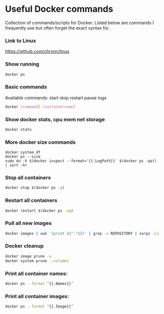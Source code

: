# Useful Docker commands
Collection of commands/scripts for Docker. Listed below are commands I frequently use but often forget the exact syntax for.

### Link to Linux
https://github.com/chrxnn/linux

### Show running
```sh
docker ps
```
### Basic commands
Available commands: start stop restart pause logs
```sh
docker [command] [containername]
```
### Show docker stats, cpu mem net storage
```sh
docker stats
```
### More docker size commands
```
docker system df
docker ps --size
sudo du -h $(docker inspect --format='{{.LogPath}}' $(docker ps -qa)) | sort -hr
````
### Stop all containers
```sh
docker stop $(docker ps -q)
```
### Restart all containers
```sh
docker restart $(docker ps -aq)
```
### Pull all new images
```sh
docker images | awk '{print $1":"$2}' | grep -v REPOSITORY | xargs -L1 docker pull 
```
### Docker cleanup
```sh
docker image prune -a
docker system prune --volumes
```
### Print all container names:
```sh
docker ps --format ‘{{.Names}}’
```
### Print all container images:
```sh
docker ps --format ‘{{.Image}}’
```
